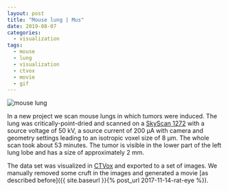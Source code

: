 ```yaml
---
layout: post
title: "Mouse lung | Mus"
date: 2019-08-07
categories:
  - visualization
tags:
  - mouse
  - lung
  - visualization
  - ctvox
  - movie
  - gif
---
```


![mouse lung](/assets/2019/08/07/mouse-lung-mus/mouse02.gif)

In a new project we scan mouse lungs in which tumors were induced.
The lung was critically-point-dried and scanned on a [SkyScan 1272](https://www.bruker.com/products/microtomography/micro-ct-for-sample-scanning/skyscan-1272/overview.html) with a source voltage of 50 kV, a source current of 200 µA with camera and geometry settings leading to an isotropic voxel size of 8 µm.
The whole scan took about 53 minutes.
The tumor is visible in the lower part of the left lung lobe and has a size of approximately 2 mm.

The data set was visualized in [CTVox](https://www.bruker.com/products/microtomography/micro-ct-software/3dsuite.html) and exported to a set of images.
We manually removed some cruft in the images and generated a movie [as described before]({{ site.baseurl }}{% post_url 2017-11-14-rat-eye %}).

